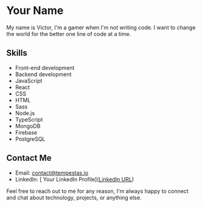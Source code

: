 # Your Name

My name is Victor, I'm a gamer when I'm not writing code. I want to change the world for the better one line of code at a time.

## Skills
- Front-end development 
- Backend development
- JavaScript 
- React 
- CSS 
- HTML
- Sass
- Node.js
- TypeScript
- MongoDB
- Firebase
- PostgreSQL

## Contact Me

- Email: contact@tempestas.io
- LinkedIn: [<i class="fa fa-linkedin"></i> Your LinkedIn Profile]([LinkedIn URL](https://www.linkedin.com/in/ivictor-tran/))

Feel free to reach out to me for any reason, I'm always happy to connect and chat about technology, projects, or anything else. 

<link rel="stylesheet" href="https://cdnjs.cloudflare.com/ajax/libs/font-awesome/5.15.1/css/all.min.css" integrity="sha512-+4zCK9k+qNFUR5X+cKL9EIR+ZOhtIloNl9GIKS57V1MyNsYpYcUrUeQc9vNfzsWfV28IaLL3i96P9sdNyeRssA==" crossorigin="anonymous" />
